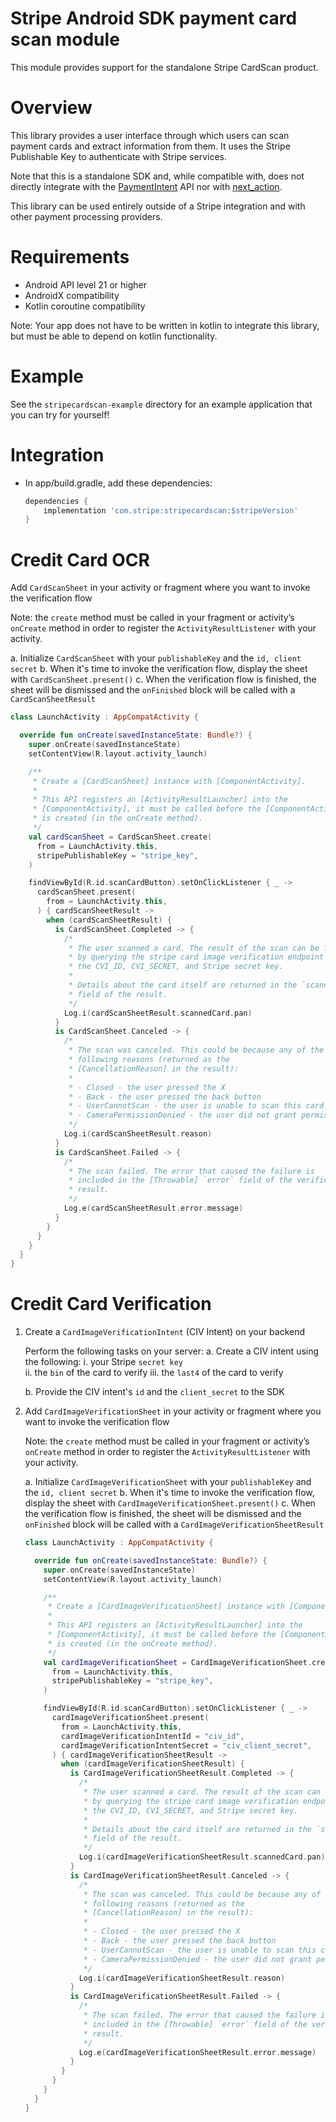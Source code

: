 # Stripe Android SDK payment card scan module
This module provides support for the standalone Stripe CardScan product.

# Overview
This library provides a user interface through which users can scan payment cards and extract information from them. It uses the Stripe Publishable Key to authenticate with Stripe services.

Note that this is a standalone SDK and, while compatible with, does not directly integrate with the [PaymentIntent](https://stripe.com/docs/api/payment_intents) API nor with [next_action](https://stripe.com/docs/api/errors#errors-payment_intent-next_action).

This library can be used entirely outside of a Stripe integration and with other payment processing providers.

# Requirements
- Android API level 21 or higher
- AndroidX compatibility
- Kotlin coroutine compatibility

Note: Your app does not have to be written in kotlin to integrate this library, but must be able to depend on kotlin functionality.

# Example
See the `stripecardscan-example` directory for an example application that you can try for yourself!

# Integration
* In app/build.gradle, add these dependencies:
    ```gradle
    dependencies {
        implementation 'com.stripe:stripecardscan:$stripeVersion'
    }
    ```

# Credit Card OCR

Add `CardScanSheet` in your activity or fragment where you want to invoke the verification flow

Note: the `create` method must be called in your fragment or activity’s `onCreate` method in order to register the `ActivityResultListener` with your activity.

a. Initialize `CardScanSheet`  with your `publishableKey` and the `id, client secret`
b. When it's time to invoke the verification flow, display the sheet with `CardScanSheet.present()`
c. When the verification flow is finished, the sheet will be dismissed and the `onFinished` block will be called with a `CardScanSheetResult`

```kotlin
class LaunchActivity : AppCompatActivity {

  override fun onCreate(savedInstanceState: Bundle?) {
    super.onCreate(savedInstanceState)
    setContentView(R.layout.activity_launch)

    /**
     * Create a [CardScanSheet] instance with [ComponentActivity].
     *
     * This API registers an [ActivityResultLauncher] into the
     * [ComponentActivity], it must be called before the [ComponentActivity]
     * is created (in the onCreate method).
     */
    val cardScanSheet = CardScanSheet.create(
      from = LaunchActivity.this,
      stripePublishableKey = "stripe_key",
    )

    findViewById(R.id.scanCardButton).setOnClickListener { _ ->
      cardScanSheet.present(
        from = LaunchActivity.this,
      ) { cardScanSheetResult ->
        when (cardScanSheetResult) {
          is CardScanSheet.Completed -> {
            /*
             * The user scanned a card. The result of the scan can be found
             * by querying the stripe card image verification endpoint with
             * the CVI_ID, CVI_SECRET, and Stripe secret key.
             * 
             * Details about the card itself are returned in the `scannedCard`
             * field of the result.
             */
            Log.i(cardScanSheetResult.scannedCard.pan)
          }
          is CardScanSheet.Canceled -> {
            /*
             * The scan was canceled. This could be because any of the
             * following reasons (returned as the
             * [CancellationReason] in the result):
             *
             * - Closed - the user pressed the X
             * - Back - the user pressed the back button
             * - UserCannotScan - the user is unable to scan this card
             * - CameraPermissionDenied - the user did not grant permissions
             */
            Log.i(cardScanSheetResult.reason)
          }
          is CardScanSheet.Failed -> {
            /*
             * The scan failed. The error that caused the failure is
             * included in the [Throwable] `error` field of the verification
             * result.
             */
            Log.e(cardScanSheetResult.error.message)
          }
        }
      }
    }
  }
}
```

# Credit Card Verification

1. Create a `CardImageVerificationIntent` (CIV Intent) on your backend

    Perform the following tasks on your server:
    a. Create a CIV intent using the following:
        i. your Stripe `secret key`  
        ii. the `bin`  of the card to verify
        iii. the `last4` of the card to verify 

    b. Provide the CIV intent's `id` and the `client_secret` to the SDK

2. Add `CardImageVerificationSheet` in your activity or fragment where you want to invoke the verification flow

    Note: the `create` method must be called in your fragment or activity’s `onCreate` method in order to register the `ActivityResultListener` with your activity.

    a. Initialize `CardImageVerificationSheet`  with your `publishableKey` and the `id, client secret`
    b. When it's time to invoke the verification flow, display the sheet with `CardImageVerificationSheet.present()`
    c. When the verification flow is finished, the sheet will be dismissed and the `onFinished` block will be called with a `CardImageVerificationSheetResult`

    ```kotlin
    class LaunchActivity : AppCompatActivity {
    
      override fun onCreate(savedInstanceState: Bundle?) {
        super.onCreate(savedInstanceState)
        setContentView(R.layout.activity_launch)
    
        /**
         * Create a [CardImageVerificationSheet] instance with [ComponentActivity].
         *
         * This API registers an [ActivityResultLauncher] into the
         * [ComponentActivity], it must be called before the [ComponentActivity]
         * is created (in the onCreate method).
         */
        val cardImageVerificationSheet = CardImageVerificationSheet.create(
          from = LaunchActivity.this,
          stripePublishableKey = "stripe_key",
        )
    
        findViewById(R.id.scanCardButton).setOnClickListener { _ ->
          cardImageVerificationSheet.present(
            from = LaunchActivity.this,
            cardImageVerificationIntentId = "civ_id",
            cardImageVerificationIntentSecret = "civ_client_secret",
          ) { cardImageVerificationSheetResult ->
            when (cardImageVerificationSheetResult) {
              is CardImageVerificationSheetResult.Completed -> {
                /*
                 * The user scanned a card. The result of the scan can be found
                 * by querying the stripe card image verification endpoint with
                 * the CVI_ID, CVI_SECRET, and Stripe secret key.
                 * 
                 * Details about the card itself are returned in the `scannedCard`
                 * field of the result.
                 */
                Log.i(cardImageVerificationSheetResult.scannedCard.pan)
              }
              is CardImageVerificationSheetResult.Canceled -> {
                /*
                 * The scan was canceled. This could be because any of the
                 * following reasons (returned as the
                 * [CancellationReason] in the result):
                 *
                 * - Closed - the user pressed the X
                 * - Back - the user pressed the back button
                 * - UserCannotScan - the user is unable to scan this card
                 * - CameraPermissionDenied - the user did not grant permissions
                 */
                Log.i(cardImageVerificationSheetResult.reason)
              }
              is CardImageVerificationSheetResult.Failed -> {
                /*
                 * The scan failed. The error that caused the failure is
                 * included in the [Throwable] `error` field of the verification
                 * result.
                 */
                Log.e(cardImageVerificationSheetResult.error.message)
              }
            }
          }
        }
      }
    }
   ```
